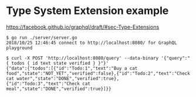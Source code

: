# Type System Extension example

https://facebook.github.io/graphql/draft/#sec-Type-Extensions

```
$ go run ./server/server.go
2018/10/25 12:46:45 connect to http://localhost:8080/ for GraphQL playground

$ curl -X POST 'http://localhost:8080/query' --data-binary '{"query":"{ todos { id text state verified } }"}'
{"data":{"todos":[{"id":"Todo:1","text":"Buy a cat food","state":"NOT_YET","verified":false},{"id":"Todo:2","text":"Check cat water","state":"DONE","verified":true},{"id":"Todo:3","text":"Check cat meal","state":"DONE","verified":true}]}}
```
